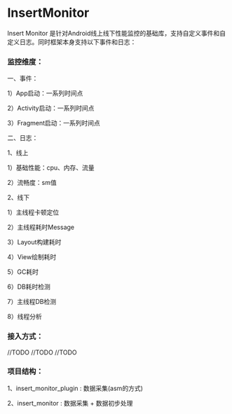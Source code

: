 # InsertMonitor

Insert Monitor 是针对Android线上线下性能监控的基础库，支持自定义事件和自定义日志。同时框架本身支持以下事件和日志：

### 监控维度：

一、事件：

1）App启动：一系列时间点

2）Activity启动：一系列时间点

3）Fragment启动：一系列时间点


二、日志：

1、线上

1）基础性能：cpu、内存、流量

2）流畅度：sm值

2、线下

1）主线程卡顿定位

2）主线程耗时Message

3）Layout构建耗时

4）View绘制耗时

5）GC耗时

6）DB耗时检测

7）主线程DB检测

8）线程分析




### 接入方式：

//TODO
//TODO
//TODO

### 项目结构：


1、insert_monitor_plugin : 数据采集(asm的方式)

2、insert_monitor : 数据采集 + 数据初步处理

